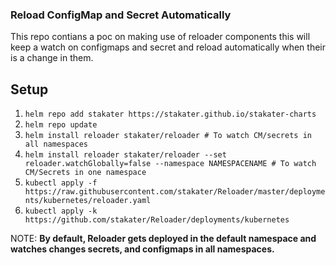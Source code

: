 ### Reload ConfigMap and Secret Automatically

This repo contians a poc on making use of reloader components this will keep a watch on configmaps and secret and reload automatically when their is a change in them.

## Setup

1. ```helm repo add stakater https://stakater.github.io/stakater-charts```
2. ```helm repo update```
3. ```helm install reloader stakater/reloader # To watch CM/secrets in all namespaces```
4. ```helm install reloader stakater/reloader --set reloader.watchGlobally=false --namespace NAMESPACENAME # To watch CM/Secrets in one namespace```
5. ```kubectl apply -f https://raw.githubusercontent.com/stakater/Reloader/master/deployments/kubernetes/reloader.yaml```
6. ```kubectl apply -k https://github.com/stakater/Reloader/deployments/kubernetes```

NOTE: **By default, Reloader gets deployed in the default namespace and watches changes secrets, and configmaps in all namespaces.**